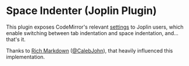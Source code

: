 # Space Indenter (Joplin Plugin)

This plugin exposes CodeMirror's relevant [settings](https://codemirror.net/doc/manual.html#config) to Joplin users, which enable switching between tab indentation and space indentation, and... that's it.

Thanks to [Rich Markdown](https://github.com/CalebJohn/joplin-rich-markdown) ([@CalebJohn](https://github.com/CalebJohn)), that heavily influenced this implementation.

